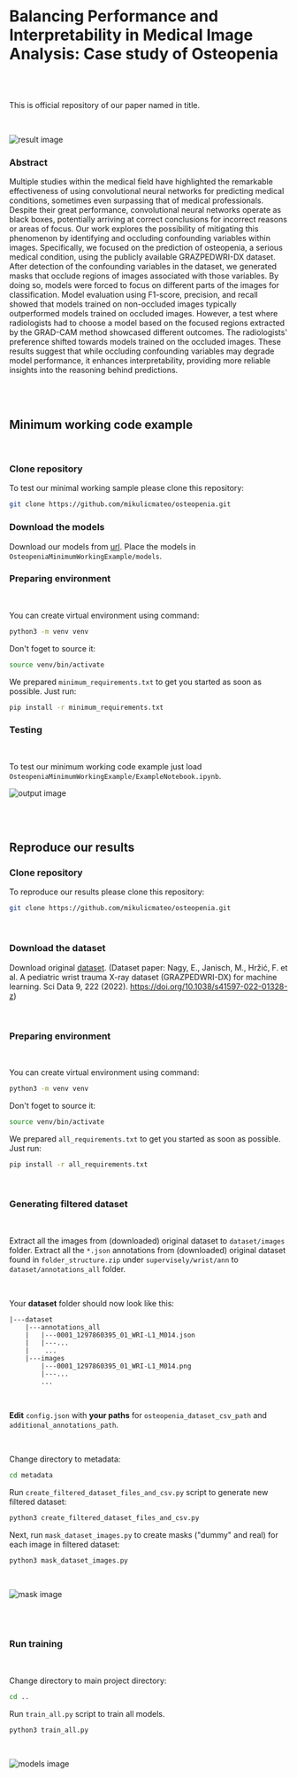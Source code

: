 # Balancing Performance and Interpretability in Medical Image Analysis: Case study of Osteopenia

<br/>
<br/>

This is official repository of our paper named in title.

<br/>

![result image](https://github.com/mikulicmateo/osteopenia/blob/master/media_readme/gradcam_3.png?raw=true)

### Abstract

Multiple studies within the medical field have highlighted the remarkable effectiveness of using convolutional neural networks for predicting medical conditions, sometimes even surpassing that of medical professionals.
Despite their great performance, convolutional neural networks operate as black boxes, potentially arriving at correct conclusions for incorrect reasons or areas of focus.
Our work explores the possibility of mitigating this phenomenon by identifying and occluding confounding variables within images.
Specifically, we focused on the prediction of osteopenia, a serious medical condition, using the publicly available GRAZPEDWRI-DX dataset.
After detection of the confounding variables in the dataset, we generated masks that occlude regions of images associated with those variables.
By doing so, models were forced to focus on different parts of the images for classification.
Model evaluation using F1-score, precision, and recall showed that models trained on non-occluded images typically outperformed models trained on occluded images.
However, a test where radiologists had to choose a model based on the focused regions extracted by the GRAD-CAM method showcased different outcomes.
The radiologists' preference shifted towards models trained on the occluded images.
These results suggest that while occluding confounding variables may degrade model performance, it enhances interpretability, providing more reliable insights into the reasoning behind predictions.

<br/>
<br/>

## Minimum working code example

<br/>

### Clone repository

To test our minimal working sample please clone this repository:
```bash
git clone https://github.com/mikulicmateo/osteopenia.git
```

### Download the models

Download our models from [url](https://drive.google.com/drive/folders/17xFmrAcx-Akh-7VGskgeGj3jRDZKG-Mi?usp=sharing). 
Place the models in `OsteopeniaMinimumWorkingExample/models`.

### Preparing environment

<br/>

You can create virtual environment using command:
```bash
python3 -m venv venv
```

Don't foget to source it:
```bash
source venv/bin/activate
```

We prepared `minimum_requirements.txt` to get you started as soon as possible.
Just run:
```bash
pip install -r minimum_requirements.txt
```

### Testing

<br/>

To test our minimum working code example just load `OsteopeniaMinimumWorkingExample/ExampleNotebook.ipynb`.

![output image](https://github.com/mikulicmateo/osteopenia/blob/master/media_readme/output.png?raw=true)

<br/>
<br/>

## Reproduce our results

### Clone repository

To reproduce our results please clone this repository:
```bash
git clone https://github.com/mikulicmateo/osteopenia.git
```

<br/>

### Download the dataset

Download original [dataset][1]. (Dataset paper:
Nagy, E., Janisch, M., Hržić, F. et al. A pediatric wrist trauma X-ray dataset (GRAZPEDWRI-DX) for machine learning. Sci Data 9, 222 (2022). https://doi.org/10.1038/s41597-022-01328-z)

<br/>

### Preparing environment

<br/>

You can create virtual environment using command:
```bash
python3 -m venv venv
```

Don't foget to source it:
```bash
source venv/bin/activate
```

We prepared `all_requirements.txt` to get you started as soon as possible.
Just run:
```bash
pip install -r all_requirements.txt
```

<br/>

### Generating filtered dataset

<br/>

Extract all the images from (downloaded) original dataset to `dataset/images` folder.
Extract all the `*.json` annotations from (downloaded) original dataset found in `folder_structure.zip` under `supervisely/wrist/ann` to `dataset/annotations_all` folder.

<br/>

Your **dataset** folder should now look like this:
```
|---dataset
    |---annotations_all
    |   |---0001_1297860395_01_WRI-L1_M014.json
    |   |---...
    |    ...
    |---images
        |---0001_1297860395_01_WRI-L1_M014.png
        |---...
        ...
```
<br/>

**Edit** `config.json` with **your paths** for `osteopenia_dataset_csv_path` and `additional_annotations_path`.

<br/>

Change directory to metadata:
```bash
cd metadata
```

Run `create_filtered_dataset_files_and_csv.py` script to generate new filtered dataset:
```bash
python3 create_filtered_dataset_files_and_csv.py
```
Next, run `mask_dataset_images.py` to create masks ("dummy" and real) for each image in filtered dataset:
```bash
python3 mask_dataset_images.py
```

<br/>


![mask image](https://github.com/mikulicmateo/osteopenia/blob/master/media_readme/mask_mosaic.png?raw=true)

<br/>
<br/>

### Run training

<br/>


Change directory to main project directory:

```bash
cd ..
```

Run `train_all.py` script to train all models.
```bash
python3 train_all.py
```

<br/>

![models image](https://github.com/mikulicmateo/osteopenia/blob/master/media_readme/test-mosaic-1.png?raw=true)



[1]: https://www.nature.com/articles/s41597-022-01328-z?fbclid=IwAR35HKVMkNo2ARi3KgZuP3Inv9P7UpjmalDrUj0oa57_Y5bvXHHCFVp-1Ig
